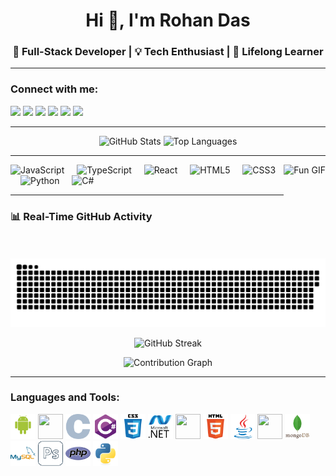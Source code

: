 <h1 align="center">Hi 👋, I'm Rohan Das</h1>

<h3 align="center">🚀 Full-Stack Developer | 💡 Tech Enthusiast | 🎯 Lifelong Learner</h3>

---

<h3 align="left">Connect with me:</h3>

<div align="left">
  <img src="https://img.shields.io/static/v1?message=Youtube&logo=youtube&color=FF0000&style=for-the-badge" height="35" />
  <img src="https://img.shields.io/static/v1?message=Instagram&logo=instagram&color=E4405F&style=for-the-badge" height="35" />
  <img src="https://img.shields.io/static/v1?message=Twitch&logo=twitch&color=9146FF&style=for-the-badge" height="35" />
  <img src="https://img.shields.io/static/v1?message=Discord&logo=discord&color=7289DA&style=for-the-badge" height="35" />
  <img src="https://img.shields.io/static/v1?message=Gmail&logo=gmail&color=D14836&style=for-the-badge" height="35" />
  <img src="https://img.shields.io/static/v1?message=LinkedIn&logo=linkedin&color=0077B5&style=for-the-badge" height="35" />
</div>

---

<div align="center">
  <!-- GitHub Stats -->
  <img src="https://github-readme-stats.vercel.app/api?username=rohan2486&show_icons=true&count_private=true&include_all_commits=true&theme=dracula&hide_border=false" height="150" alt="GitHub Stats" />
  
  <!-- Top Languages -->
  <img src="https://github-readme-stats.vercel.app/api/top-langs?username=rohan2486&layout=compact&langs_count=6&theme=dracula&hide_border=false" height="150" alt="Top Languages" />
</div>

---

<img align="right" height="150" src="https://media1.tenor.com/m/cqOVDfjMLbQAAAAC/mad-rage.gif" alt="Fun GIF" />

<div align="left">
  <img src="https://cdn.jsdelivr.net/gh/devicons/devicon/icons/javascript/javascript-original.svg" height="30" alt="JavaScript" />
  <img width="12" />
  <img src="https://cdn.jsdelivr.net/gh/devicons/devicon/icons/typescript/typescript-original.svg" height="30" alt="TypeScript" />
  <img width="12" />
  <img src="https://cdn.jsdelivr.net/gh/devicons/devicon/icons/react/react-original.svg" height="30" alt="React" />
  <img width="12" />
  <img src="https://cdn.jsdelivr.net/gh/devicons/devicon/icons/html5/html5-original.svg" height="30" alt="HTML5" />
  <img width="12" />
  <img src="https://cdn.jsdelivr.net/gh/devicons/devicon/icons/css3/css3-original.svg" height="30" alt="CSS3" />
  <img width="12" />
  <img src="https://cdn.jsdelivr.net/gh/devicons/devicon/icons/python/python-original.svg" height="30" alt="Python" />
  <img width="12" />
  <img src="https://cdn.jsdelivr.net/gh/devicons/devicon/icons/csharp/csharp-original.svg" height="30" alt="C#" />
</div>

---

<h3 align="left">📊 Real-Time GitHub Activity</h3>

<!-- Snake Animation -->
<p align="center">
  <img src="https://raw.githubusercontent.com/Rohan2486/Rohan2486/output/snake.svg" alt="Snake animation" />
</p>

<!-- Streak Stats -->
<p align="center">
  <img src="https://github-readme-streak-stats.herokuapp.com/?user=rohan2486&theme=dracula&hide_border=false" alt="GitHub Streak" />
</p>

<!-- Contribution Graph -->
<p align="center">
  <img src="https://github-readme-activity-graph.vercel.app/graph?username=rohan2486&theme=dracula&hide_border=false" alt="Contribution Graph" />
</p>

---

<h3 align="left">Languages and Tools:</h3>
<p align="left">
  <a href="https://developer.android.com"><img src="https://raw.githubusercontent.com/devicons/devicon/master/icons/android/android-original-wordmark.svg" width="40" height="40"/></a>
  <a href="https://www.arduino.cc/"><img src="https://cdn.worldvectorlogo.com/logos/arduino-1.svg" width="40" height="40"/></a>
  <a href="https://www.cprogramming.com/"><img src="https://raw.githubusercontent.com/devicons/devicon/master/icons/c/c-original.svg" width="40" height="40"/></a>
  <a href="https://www.w3schools.com/cs/"><img src="https://raw.githubusercontent.com/devicons/devicon/master/icons/csharp/csharp-original.svg" width="40" height="40"/></a>
  <a href="https://www.w3schools.com/css/"><img src="https://raw.githubusercontent.com/devicons/devicon/master/icons/css3/css3-original-wordmark.svg" width="40" height="40"/></a>
  <a href="https://dotnet.microsoft.com/"><img src="https://raw.githubusercontent.com/devicons/devicon/master/icons/dot-net/dot-net-original-wordmark.svg" width="40" height="40"/></a>
  <a href="https://git-scm.com/"><img src="https://www.vectorlogo.zone/logos/git-scm/git-scm-icon.svg" width="40" height="40"/></a>
  <a href="https://www.w3.org/html/"><img src="https://raw.githubusercontent.com/devicons/devicon/master/icons/html5/html5-original-wordmark.svg" width="40" height="40"/></a>
  <a href="https://www.java.com"><img src="https://raw.githubusercontent.com/devicons/devicon/master/icons/java/java-original.svg" width="40" height="40"/></a>
  <a href="https://www.mathworks.com/"><img src="https://upload.wikimedia.org/wikipedia/commons/2/21/Matlab_Logo.png" width="40" height="40"/></a>
  <a href="https://www.mongodb.com/"><img src="https://raw.githubusercontent.com/devicons/devicon/master/icons/mongodb/mongodb-original-wordmark.svg" width="40" height="40"/></a>
  <a href="https://www.mysql.com/"><img src="https://raw.githubusercontent.com/devicons/devicon/master/icons/mysql/mysql-original-wordmark.svg" width="40" height="40"/></a>
  <a href="https://www.photoshop.com/en"><img src="https://raw.githubusercontent.com/devicons/devicon/master/icons/photoshop/photoshop-line.svg" width="40" height="40"/></a>
  <a href="https://www.php.net"><img src="https://raw.githubusercontent.com/devicons/devicon/master/icons/php/php-original.svg" width="40" height="40"/></a>
  <a href="https://www.python.org"><img src="https://raw.githubusercontent.com/devicons/devicon/master/icons/python/python-original.svg" width="40" height="40"/></a>
</p>
